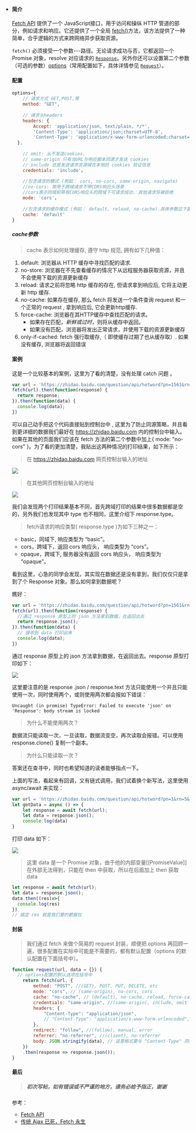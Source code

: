 - #### 简介

  [Fetch API](https://link.jianshu.com/?t=https://developer.mozilla.org/en-US/docs/Web/API/Fetch_API) 提供了一个 JavaScript接口，用于访问和操纵 HTTP 管道的部分，例如请求和响应。它还提供了一个全局 [fetch()](https://link.jianshu.com/?t=https://developer.mozilla.org/zh-CN/docs/Web/API/GlobalFetch/fetch)方法，该方法提供了一种简单，合乎逻辑的方式来跨网络异步获取资源。

  `fetch()` 必须接受一个参数---路径。无论请求成功与否，它都返回一个 Promise 对象，resolve 对应请求的 [`Response`](https://developer.mozilla.org/zh-CN/docs/Web/API/Response)。另外你还可以设置第二个参数（可选的参数）[options](#配置)（常用配置如下，具体详情参见 [`Request`](https://developer.mozilla.org/zh-CN/docs/Web/API/Request)）。

  #### 配置

  ```js
  options={
      // 请求方式 GET,POST,等
      method: "GET", 
      
      // 请求头headers   
      headers: {
          Accept: 'application/json, text/plain, */*',
          'Content-Type': 'application/json;charset=UTF-8', 
          'Content-Type': 'application/x-www-form-urlencoded;charset=UTF-8',
  	},
  	
      // omit: 从不发送cookies.
      // same-origin 只有当URL与响应脚本同源才发送 cookies
      // include 总是发送请求资源域在本地的 cookies 验证信息
      credentials: 'include'，
      
      //包含请求的模式 (例如： cors, no-cors, same-origin, navigate)
      //no-cors: 常用于跨域请求不带CORS响应头场景
      //cors表示同域和带有CORS响应头的跨域下可请求成功. 其他请求将被拒绝
      mode: 'cors'，
      
      //包含请求的缓存模式 (例如： default, reload, no-cache).具体参数见下面（cache参数）
      cache: 'default'
  }
  ```

  ##### cache参数

  > cache 表示如何处理缓存, 遵守 http 规范, 拥有如下几种值：

  1. default: 浏览器从 HTTP 缓存中寻找匹配的请求.
  2. no-store: 浏览器在不先查看缓存的情况下从远程服务器获取资源，并且不会使用下载的资源更新缓存
  3. reload: 请求之前将忽略 http 缓存的存在, 但请求拿到响应后, 它将主动更新 http 缓存.
  4. no-cache: 如果存在缓存, 那么 fetch 将发送一个条件查询 request 和一个正常的 request , 拿到响应后, 它会更新http缓存.
  5. force-cache: 浏览器在其HTTP缓存中查找匹配的请求。
     - 如果存在匹配，*新鲜或过时*，则将从缓存中返回。
     - 如果没有匹配，浏览器将发出正常请求，并使用下载的资源更新缓存
  6. only-if-cached: fetch 强行取缓存,（ 即使缓存过期了也从缓存取）. 如果没有缓存, 浏览器将返回错误

  #### 案例

  这是一个比较基本的案例，这里为了看的清楚，没有处理 catch 问题 。

  ```javascript
  var url = 'https://zhidao.baidu.com/question/api/hotword?pn=1561&rn=5&t=1551165472017';
  fetch(url).then(function(response) {
    return response;
  }).then(function(data) {
    console.log(data);
  })
  ```

  可以自己动手把这个代码直接贴到控制台中 , 这里为了防止同源策略，并且看到更详细的数据我们最好在 https://zhidao.baidu.com 内的控制台中输入。如果在其他的页面我们应该在 fetch 方法的第二个参数中加上{ mode: "no-cors" }。为了看的更加清楚，我贴出这两种情况的打印结果，如下所示：

  > 在 https://zhidao.baidu.com 网页控制台输入的地址


  ![](https://user-gold-cdn.xitu.io/2019/2/26/1692a36bfc844d2c?w=783&h=241&f=png&s=28256)

  > 在其他网页控制台输入的地址


  ![](https://user-gold-cdn.xitu.io/2019/2/26/1692a3731963421a?w=704&h=226&f=png&s=21091)

  我们会发现两个打印结果基本不同，首先跨域打印的结果中很多数据都是空的，另外我们也发现其中 type 也不相同，这里介绍下 response.type。

  > fetch请求的响应类型( response.type )为如下三种之一：

  - basic，同域下, 响应类型为 “basic”。
  - cors，跨域下，返回 cors 响应头， 响应类型为 “cors”。
  - opaque，跨域下, 服务器没有返回 cors 响应头， 响应类型为 “opaque”。

  

  看到这里，心急的同学会发现，其实现在数据还是没有拿到，我们仅仅只是拿到了个 Response 对象。那么如何拿到数据呢？

  瞧好：

  ```javascript
  var url = 'https://zhidao.baidu.com/question/api/hotword?pn=1561&rn=5&t=1551165472017';
  fetch(url).then(function(response) {
    //通过 response 原型上的 json 方法拿到数据，在返回出去
    return response.json();
  }).then(function(data) {
    // 接收到 data 打印出来
    console.log(data);
  })
  ```

  通过 response 原型上的 json 方法拿到数据，在返回出去。response 原型打印如下：


  ![](https://user-gold-cdn.xitu.io/2019/2/26/1692a38643acabec?w=752&h=271&f=png&s=30156)

  这里要注意的是 response .json / response.text 方法只能使用一个并且只能使用一次，同时使用两个，或则使用两次都会报如下错误：

  `Uncaught (in promise) TypeError: Failed to execute 'json' on 'Response': body stream is locked`

  > 为什么不能使用两次？

  数据流只能读取一次，一旦读取，数据流变空，再次读取会报错。可以使用 response.clone() 复制一个副本。

  > 为什么只能读取一次？

  答案还在查寻中，同时也希望知道的读者能够指点一下。

  上面的写法，看起来有回调，又有链式调用，我们试着换个新写法，这里使用 async/await 来实现：

  ```javascript
  var url = 'https://zhidao.baidu.com/question/api/hotword?pn=1&rn=5&t=1551191647420';
  let getData = async () => {
      let response = await fetch(url);
      let data = response.json();
      console.log(data)
  }
  ```

  打印 data 如下：

  ![](https://user-gold-cdn.xitu.io/2019/2/26/1692a3aec5d3fddd?w=710&h=326&f=png&s=36589)
  > 这里 data 是一个 Promise 对象，由于他的内部变量[[PromiseValue]]在外部无法得到，只能在 then 中获取，所以在后面加上 then 获取 data 

  ```javascript
  let response = await fetch(url);
  let data = response.json();
  data.then((res)=>{
    console.log(res)
  })
  // 搞定 res 就是我们要的数据拉
  ```

  #### 封装

  > 我们通过 fetch 来做个简易的 request 封装，顺便把 options 再回顾一遍，很多配置在实际中可能是不需要的，都有默认配置（options 的默认配置在下面括号中）。

  ```javascript
  function request(url, data = {}) {
    // options配置的默认选项在括号中
      return fetch(url, {
          method: "POST", //(GET), POST, PUT, DELETE, etc
          mode: "cors", // (same-origin), no-cors, cors
          cache: "no-cache", // (default), no-cache, reload, force-cache, only-if-cached
          credentials: "same-origin", //(same-origin), include, omit
          headers: {
              "Content-Type": "application/json",
              // "Content-Type": "application/x-www-form-urlencoded",
          },
          redirect: "follow", //(follow), manual, error
          referrer: "no-referrer", //(client), no-referrer
          body: JSON.stringify(data), // 这里格式要与 "Content-Type" 同步
      })
      .then(response => response.json());
  }
  ```

  #### 最后

  > ##### 初次写帖，如有错误或不严谨的地方，请务必给予指正，谢谢

  参考：

  - [Fetch API](https://developer.mozilla.org/zh-CN/docs/Web/API/Fetch_API)
  - [传统 Ajax 已死，Fetch 永生](https://segmentfault.com/a/1190000003810652)